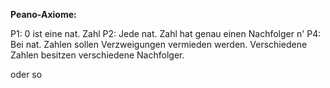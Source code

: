 **Peano-Axiome:**

P1: 0 ist eine nat. Zahl
P2: Jede nat. Zahl hat genau einen Nachfolger n'
P4: Bei nat. Zahlen sollen Verzweigungen vermieden werden. Verschiedene Zahlen besitzen verschiedene Nachfolger. 

oder so
